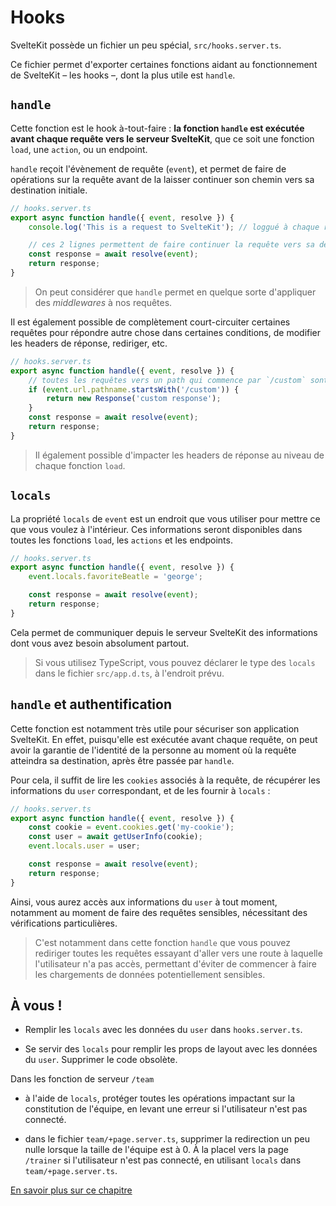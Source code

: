 # Hooks

SvelteKit possède un fichier un peu spécial, `src/hooks.server.ts`.

Ce fichier permet d'exporter certaines fonctions aidant au fonctionnement de SvelteKit – les hooks –, dont la plus utile est `handle`.

## `handle`

Cette fonction est le hook à-tout-faire : **la fonction `handle` est exécutée avant chaque requête vers le serveur SvelteKit**, que ce soit une fonction `load`, une `action`, ou un endpoint.

`handle` reçoit l'évènement de requête (`event`), et permet de faire de opérations sur la requête avant de la laisser continuer son chemin vers sa destination initiale.

```ts
// hooks.server.ts
export async function handle({ event, resolve }) {
	console.log('This is a request to SvelteKit'); // loggué à chaque requête vers SvelteKit

	// ces 2 lignes permettent de faire continuer la requête vers sa destination initiale
	const response = await resolve(event);
	return response;
}
```

> On peut considérer que `handle` permet en quelque sorte d'appliquer des _middlewares_ à nos requêtes.

Il est également possible de complètement court-circuiter certaines requêtes pour répondre autre chose dans certaines conditions, de modifier les headers de réponse, rediriger, etc.

```ts
// hooks.server.ts
export async function handle({ event, resolve }) {
	// toutes les requêtes vers un path qui commence par `/custom` sont court-circuitées dans ce cas
	if (event.url.pathname.startsWith('/custom')) {
		return new Response('custom response');
	}
	const response = await resolve(event);
	return response;
}
```

> Il également possible d'impacter les headers de réponse au niveau de chaque fonction `load`.

## `locals`

La propriété `locals` de `event` est un endroit que vous utiliser pour mettre ce que vous voulez à l'intérieur. Ces informations seront disponibles dans toutes les fonctions `load`, les `actions` et les endpoints.

```ts
// hooks.server.ts
export async function handle({ event, resolve }) {
	event.locals.favoriteBeatle = 'george';

	const response = await resolve(event);
	return response;
}
```

Cela permet de communiquer depuis le serveur SvelteKit des informations dont vous avez besoin absolument partout.

> Si vous utilisez TypeScript, vous pouvez déclarer le type des `locals` dans le fichier `src/app.d.ts`, à l'endroit prévu.

## `handle` et authentification

Cette fonction est notamment très utile pour sécuriser son application SvelteKit. En effet, puisqu'elle est exécutée avant chaque requête, on peut avoir la garantie de l'identité de la personne au moment où la requête atteindra sa destination, après être passée par `handle`.

Pour cela, il suffit de lire les `cookies` associés à la requête, de récupérer les informations du `user` correspondant, et de les fournir à `locals` :

```ts
// hooks.server.ts
export async function handle({ event, resolve }) {
	const cookie = event.cookies.get('my-cookie');
	const user = await getUserInfo(cookie);
	event.locals.user = user;

	const response = await resolve(event);
	return response;
}
```

Ainsi, vous aurez accès aux informations du `user` à tout moment, notamment au moment de faire des requêtes sensibles, nécessitant des vérifications particulières.

> C'est notamment dans cette fonction `handle` que vous pouvez rediriger toutes les requêtes essayant d'aller vers une route à laquelle l'utilisateur n'a pas accès, permettant d'éviter de commencer à faire les chargements de données potentiellement sensibles.

## À vous !

<section class='task'>

- Remplir les `locals` avec les données du `user` dans `hooks.server.ts`.

- Se servir des `locals` pour remplir les props de layout avec les données du `user`. Supprimer le code obsolète.

Dans les fonction de serveur `/team`

- à l'aide de `locals`, protéger toutes les opérations impactant sur la constitution de l'équipe, en levant une erreur si l'utilisateur n'est pas connecté.

- dans le fichier `team/+page.server.ts`, supprimer la redirection un peu nulle lorsque la taille de l'équipe est à 0. À la placel vers la page `/trainer` si l'utilisateur n'est pas connecté, en utilisant `locals` dans `team/+page.server.ts`.
</section>

[En savoir plus sur ce chapitre](https://kit.svelte.dev/docs/hooks)

